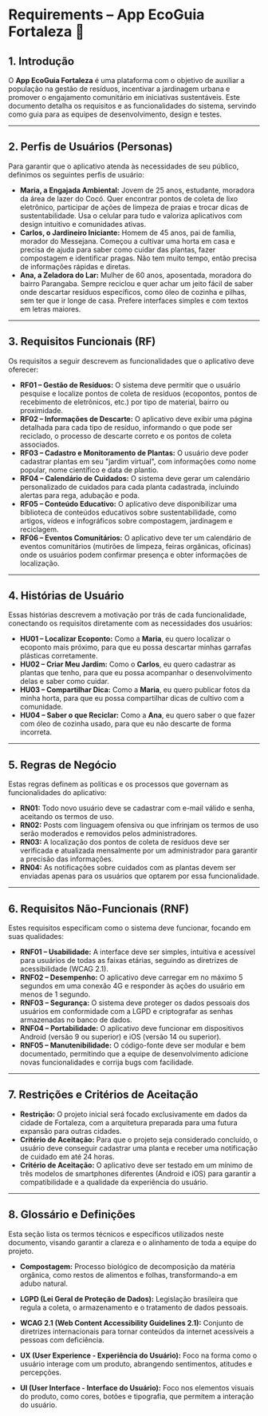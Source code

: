 # Requirements – App EcoGuia Fortaleza 🌱

## 1. Introdução

O **App EcoGuia Fortaleza** é uma plataforma com o objetivo de auxiliar a população na gestão de resíduos, incentivar a jardinagem urbana e promover o engajamento comunitário em iniciativas sustentáveis. Este documento detalha os requisitos e as funcionalidades do sistema, servindo como guia para as equipes de desenvolvimento, design e testes.

---

## 2. Perfis de Usuários (Personas)

Para garantir que o aplicativo atenda às necessidades de seu público, definimos os seguintes perfis de usuário:

* **Maria, a Engajada Ambiental:** Jovem de 25 anos, estudante, moradora da área de lazer do Cocó. Quer encontrar pontos de coleta de lixo eletrônico, participar de ações de limpeza de praias e trocar dicas de sustentabilidade. Usa o celular para tudo e valoriza aplicativos com design intuitivo e comunidades ativas.
* **Carlos, o Jardineiro Iniciante:** Homem de 45 anos, pai de família, morador do Messejana. Começou a cultivar uma horta em casa e precisa de ajuda para saber como cuidar das plantas, fazer compostagem e identificar pragas. Não tem muito tempo, então precisa de informações rápidas e diretas.
* **Ana, a Zeladora do Lar:** Mulher de 60 anos, aposentada, moradora do bairro Parangaba. Sempre reciclou e quer achar um jeito fácil de saber onde descartar resíduos específicos, como óleo de cozinha e pilhas, sem ter que ir longe de casa. Prefere interfaces simples e com textos em letras maiores.

---

## 3. Requisitos Funcionais (RF)

Os requisitos a seguir descrevem as funcionalidades que o aplicativo deve oferecer:

* **RF01 – Gestão de Resíduos:** O sistema deve permitir que o usuário pesquise e localize pontos de coleta de resíduos (ecopontos, pontos de recebimento de eletrônicos, etc.) por tipo de material, bairro ou proximidade.
* **RF02 – Informações de Descarte:** O aplicativo deve exibir uma página detalhada para cada tipo de resíduo, informando o que pode ser reciclado, o processo de descarte correto e os pontos de coleta associados.
* **RF03 – Cadastro e Monitoramento de Plantas:** O usuário deve poder cadastrar plantas em seu "jardim virtual", com informações como nome popular, nome científico e data de plantio.
* **RF04 – Calendário de Cuidados:** O sistema deve gerar um calendário personalizado de cuidados para cada planta cadastrada, incluindo alertas para rega, adubação e poda.
* **RF05 – Conteúdo Educativo:** O aplicativo deve disponibilizar uma biblioteca de conteúdos educativos sobre sustentabilidade, como artigos, vídeos e infográficos sobre compostagem, jardinagem e reciclagem.
* **RF06 – Eventos Comunitários:** O aplicativo deve ter um calendário de eventos comunitários (mutirões de limpeza, feiras orgânicas, oficinas) onde os usuários podem confirmar presença e obter informações de localização.

---

## 4. Histórias de Usuário

Essas histórias descrevem a motivação por trás de cada funcionalidade, conectando os requisitos diretamente com as necessidades dos usuários:

* **HU01 – Localizar Ecoponto:** Como a **Maria**, eu quero localizar o ecoponto mais próximo, para que eu possa descartar minhas garrafas plásticas corretamente.
* **HU02 – Criar Meu Jardim:** Como o **Carlos**, eu quero cadastrar as plantas que tenho, para que eu possa acompanhar o desenvolvimento delas e saber como cuidar.
* **HU03 – Compartilhar Dica:** Como a **Maria**, eu quero publicar fotos da minha horta, para que eu possa compartilhar dicas de cultivo com a comunidade.
* **HU04 – Saber o que Reciclar:** Como a **Ana**, eu quero saber o que fazer com óleo de cozinha usado, para que eu não descarte de forma incorreta.

---

## 5. Regras de Negócio

Estas regras definem as políticas e os processos que governam as funcionalidades do aplicativo:

* **RN01:** Todo novo usuário deve se cadastrar com e-mail válido e senha, aceitando os termos de uso.
* **RN02:** Posts com linguagem ofensiva ou que infrinjam os termos de uso serão moderados e removidos pelos administradores.
* **RN03:** A localização dos pontos de coleta de resíduos deve ser verificada e atualizada mensalmente por um administrador para garantir a precisão das informações.
* **RN04:** As notificações sobre cuidados com as plantas devem ser enviadas apenas para os usuários que optarem por essa funcionalidade.

---

## 6. Requisitos Não-Funcionais (RNF)

Estes requisitos especificam como o sistema deve funcionar, focando em suas qualidades:

* **RNF01 – Usabilidade:** A interface deve ser simples, intuitiva e acessível para usuários de todas as faixas etárias, seguindo as diretrizes de acessibilidade (WCAG 2.1).
* **RNF02 – Desempenho:** O aplicativo deve carregar em no máximo 5 segundos em uma conexão 4G e responder às ações do usuário em menos de 1 segundo.
* **RNF03 – Segurança:** O sistema deve proteger os dados pessoais dos usuários em conformidade com a LGPD e criptografar as senhas armazenadas no banco de dados.
* **RNF04 – Portabilidade:** O aplicativo deve funcionar em dispositivos Android (versão 9 ou superior) e iOS (versão 14 ou superior).
* **RNF05 – Manutenibilidade:** O código-fonte deve ser modular e bem documentado, permitindo que a equipe de desenvolvimento adicione novas funcionalidades e corrija bugs com facilidade.

---

## 7. Restrições e Critérios de Aceitação

* **Restrição:** O projeto inicial será focado exclusivamente em dados da cidade de Fortaleza, com a arquitetura preparada para uma futura expansão para outras cidades.
* **Critério de Aceitação:** Para que o projeto seja considerado concluído, o usuário deve conseguir cadastrar uma planta e receber uma notificação de cuidado em até 24 horas.
* **Critério de Aceitação:** O aplicativo deve ser testado em um mínimo de três modelos de smartphones diferentes (Android e iOS) para garantir a compatibilidade e a qualidade da experiência do usuário.

---

## 8. Glossário e Definições

Esta seção lista os termos técnicos e específicos utilizados neste documento, visando garantir a clareza e o alinhamento de toda a equipe do projeto.

* **Compostagem:** Processo biológico de decomposição da matéria orgânica, como restos de alimentos e folhas, transformando-a em adubo natural.

* **LGPD (Lei Geral de Proteção de Dados):** Legislação brasileira que regula a coleta, o armazenamento e o tratamento de dados pessoais.

* **WCAG 2.1 (Web Content Accessibility Guidelines 2.1):** Conjunto de diretrizes internacionais para tornar conteúdos da internet acessíveis a pessoas com deficiência.

* **UX (User Experience - Experiência do Usuário):** Foco na forma como o usuário interage com um produto, abrangendo sentimentos, atitudes e percepções.

* **UI (User Interface - Interface do Usuário):** Foco nos elementos visuais do produto, como cores, botões e tipografia, que permitem a interação do usuário.






